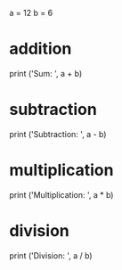 a = 12
b = 6

# addition
print ('Sum: ', a + b)  

# subtraction
print ('Subtraction: ', a - b)   

# multiplication
print ('Multiplication: ', a * b)  

# division
print ('Division: ', a / b) 
